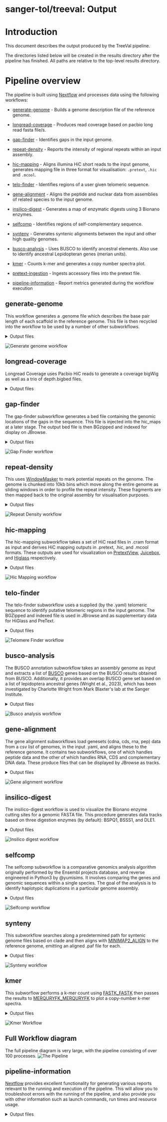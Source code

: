 # sanger-tol/treeval: Output

# Introduction

This document describes the output produced by the TreeVal pipeline.

The directories listed below will be created in the results directory after the pipeline has finished. All paths are relative to the top-level results directory.

# Pipeline overview

The pipeline is built using [Nextflow](https://www.nextflow.io/) and processes data using the following workflows:

- [generate-genome](#generate-genome) - Builds a genome description file of the reference genome.
- [longread-coverage](#longread-coverage) - Produces read coverage based on pacbio long read fasta file/s.
- [gap-finder](#gap-finder) - Identifies gaps in the input genome.
- [repeat-density](#repeat-density) - Reports the intensity of regional repeats within an input assembly.
- [hic-mapping](#hic-mapping) - Aligns illumina HiC short reads to the input genome, generates mapping file in three format for visualisation: `.pretext`, `.hic` and `.mcool`.
- [telo-finder](#telo-finder) - Identifies regions of a user given telomeric sequence.
- [gene-alignment](#gene-alignment) - Aligns the peptide and nuclear data from assemblies of related species to the input genome.
- [insilico-digest](#insilico-digest) - Generates a map of enzymatic digests using 3 Bionano enzymes.
- [selfcomp](#selfcomp) - Identifies regions of self-complementary sequence.
- [synteny](#synteny) - Generates syntenic alignments between the input and other high quality genomes.
- [busco-analysis](#busco-analysis) - Uses BUSCO to identify ancestral elements. Also use to identify ancestral Lepidopteran genes (merian units).
- [kmer](#kmer) - Counts k-mer and generates a copy number spectra plot.
- [pretext-ingestion](#pretext-ingestion) - Ingests accessory files into the pretext file.

- [pipeline-information](#pipeline-information) - Report metrics generated during the workflow execution

## generate-genome

This workflow generates a .genome file which describes the base pair length of each scaffold in the reference genome. This file is then recycled into the workflow to be used by a number of other subworkflows.

<details markdown="1">
<summary>Output files</summary>

- `treeval_upload/`
  - `my.genome`: Genome description file of the reference genome.

</details>

![Generate genome workflow](https://raw.githubusercontent.com/sanger-tol/treeval/dev/docs/images/v1-1-0/treeval_1_1_0_generate_genome.png)

## longread-coverage

Longread Coverage uses Pacbio HiC reads to generate a coverage bigWig as well as a trio of depth.bigbed files.

<details markdown="1">
<summary>Output files</summary>

- `treeval_upload/`
  - `coverage.bw`: Coverage of aligned reads across the reference genome in bigwig format.
- `treeval_upload/punchlists/`
  - `maxdepth.bigbed`: Max read depth punchlist in bigBed format.
  - `zerodepth.bigbed`: Zero read depth punchlist in bigBed format.
  - `halfcoverage.bigbed`: Half read depth punchlist in bigBed format.

</details>

## gap-finder

The gap-finder subworkflow generates a bed file containing the genomic locations of the gaps in the sequence. This file is injected into the hic_maps at a later stage. The output bed file is then BGzipped and indexed for display on JBrowse.

<details markdown="1">
<summary>Output files</summary>

- `treeval_upload/`
  - `*.bed.gz`: A bgzipped file containing gap locations
  - `*.bed.gz.tbi`: A tabix index file for the above file.
- `hic_files/`
  - `*.bed`: The raw bed file needed for ingestion into Pretext

</details>

![Gap Finder workflow](https://raw.githubusercontent.com/sanger-tol/treeval/dev/docs/images/v1-1-0/treeval_1_1_0_gap_finder.png)

## repeat-density

This uses [WindowMasker](https://github.com/goeckslab/WindowMasker) to mark potential repeats on the genome. The genome is chunked into 10kb bins which move along the entire genome as sliding windows in order to profile the repeat intensity. These fragments are then mapped back to the original assembly for visualisation purposes.

<details markdown="1">
<summary>Output files</summary>

- `hic_files/`
  - `*_repeat_density.bw`: Intersected read windows aligned to the reference genome in bigwig format.

</details>

![Repeat Density workflow](https://raw.githubusercontent.com/sanger-tol/treeval/dev/docs/images/v1-1-0/treeval_1_1_0_repeat_density.png)

## hic-mapping

The hic-mapping subworkflow takes a set of HiC read files in .cram format as input and derives HiC mapping outputs in .pretext, .hic, and .mcool formats. These outputs are used for visualization on [PretextView](https://github.com/wtsi-hpag/PretextView), [Juicebox](https://github.com/aidenlab/Juicebox), and [Higlass](https://github.com/higlass/higlass) respectively.

<details markdown="1">
<summary>Output files</summary>

- `hic_files/`
  - `*_pretext_hr.pretext`: High resolution pretext map.
  - `*_pretext_normal.pretext`: Standard resolution pretext map.
  - `*.mcool`: HiC map required for HiGlass

</details>

![Hic Mapping workflow](https://raw.githubusercontent.com/sanger-tol/treeval/dev/docs/images/v1-1-0/treeval_1_1_0_hic_mapping.png)

## telo-finder

The telo-finder subworkflow uses a supplied (by the .yaml) telomeric sequence to identify putative telomeric regions in the input genome. The BGZipped and indexed file is used in JBrowse and as supplementary data for HiGlass and PreText.

<details markdown="1">
<summary>Output files</summary>

- `treeval_upload/`
  - `*.bed.gz`: A bgzipped file containing telomere sequence locations
  - `*.bed.gz.tbi`: A tabix index file for the above file.
- `hic_files/`
  - `*.bed`: The raw .bed file needed for ingestion into Pretext

</details>

![Telomere Finder workflow](https://raw.githubusercontent.com/sanger-tol/treeval/dev/docs/images/v1-1-0/treeval_1_1_0_telo_finder.png)

## busco-analysis

The BUSCO annotation subworkflow takes an assembly genome as input and extracts a list of [BUSCO](https://gitlab.com/ezlab/busco) genes based on the BUSCO results obtained from BUSCO. Additionally, it provides an overlap BUSCO gene set based on a list of lepidoptera ancestral genes (Wright et al., 2023), which has been investigated by Charlotte Wright from Mark Blaxter's lab at the Sanger Institute.

<details markdown="1">
<summary>Output files</summary>

- `treeval_upload/`
  - `*_buscogene.bigbed`: BigBed file for BUSCO genes track.
  - `*_ancestral.bigbed`: BigBed file for ancestral elements track.

</details>

![Busco analysis workflow](https://raw.githubusercontent.com/sanger-tol/treeval/dev/docs/images/v1-1-0/treeval_1_1_0_busco_analysis.png)

## gene-alignment

The gene alignment subworkflows load genesets (cdna, cds, rna, pep) data from a csv list of genomes, in the input .yaml, and aligns these to the reference genome. It contains two subworkflows, one of which handles peptide data and the other of which handles RNA, CDS and complementary DNA data. These produce files that can be displayed by JBrowse as tracks.

<details markdown="1">
<summary>Output files</summary>

- `treeval_upload/`
  - `*.gff.gz`: Zipped .gff for each species with peptide data.
  - `*.gff.gz.tbi`: TBI index file of each zipped .gff.
  - `*_cdna.bigBed`: BigBed file for each species with complementary DNA data.
  - `*_cds.bigBed`: BigBed file for each species with nuclear DNA data.
  - `*_rna.bigBed`: BigBed file for each species with nRNA data.
- `treeval_upload/punchlists/`
  - `*_pep_punchlist.bed`: Punchlist for peptide track.
  - `*_cdna_punchlist.bed`: Punchlist for cdna track.
  - `*_cds_punchlist.bed`: Punchlist for cds track.
  - `*_rna_punchlist.bed`: Punchlist for rna track.

</details>

![Gene alignment workflow](https://raw.githubusercontent.com/sanger-tol/treeval/dev/docs/images/v1-1-0/treeval_1_1_0_gene_alignment.png)

## insilico-digest

The insilico-digest workflow is used to visualize the Bionano enzyme cutting sites for a genomic FASTA file. This procedure generates data tracks based on three digestion enzymes (by default): BSPQ1, BSSS1, and DLE1.

<details markdown="1">
<summary>Output files</summary>

- `treeval_upload/`
  - `{BSPQI|BSSSI|DLE1}.bigBed`: Bionano insilico digest cut sites track in the bigBed format for each of the set digestion enzymes.

</details>

![Insilico digest workflow](https://raw.githubusercontent.com/sanger-tol/treeval/dev/docs/images/v1-1-0/treeval_1_1_0_insilico_digest.png)

## selfcomp

The selfcomp subworkflow is a comparative genomics analysis algorithm originally performed by the Ensembl projects database, and reverse engineered in Python3 by @yumisims. It involves comparing the genes and genomic sequences within a single species. The goal of the analysis is to identify haplotypic duplications in a particular genome assembly.

<details markdown="1">
<summary>Output files</summary>

- `treeval_upload/`
  - `*_selfcomp.bigBed`: BigBed file containing selfcomp track data.

</details>

![Selfcomp workflow](https://raw.githubusercontent.com/sanger-tol/treeval/dev/docs/images/v1-1-0/treeval_1_1_0_self_comp.png)

## synteny

This subworkflow searches along a predetermined path for syntenic genome files based on clade and then aligns with [MINIMAP2_ALIGN](https://nf-co.re/modules/minimap2_align) to the reference genome, emitting an aligned .paf file for each.

<details markdown="1">
<summary>Output files</summary>

- `treeval_upload/`
  - `*.paf`: .paf file for each syntenic genomic aligned to reference.

</details>

![Synteny workflow](https://raw.githubusercontent.com/sanger-tol/treeval/dev/docs/images/v1-1-0/treeval_1_1_0_synteny.png)

## kmer

This subworflow performs a k-mer count using [FASTK_FASTK](https://nf-co.re/modules/fastk_fastk) then passes the results to [MERQURYFK_MERQURYFK](https://nf-co.re/modules/merquryfk_merquryfk) to plot a copy-number k-mer spectra.

<details markdown="1">
<summary>Output files</summary>

- `hic_files/`
  - `*.ref.spectra-cn.ln.png`: .png file of copy number k-mer spectra.

</details>

![Kmer Workflow](https://raw.githubusercontent.com/sanger-tol/treeval/dev/docs/images/v1-1-0/treeval_1_1_0_kmer.png)

## Full Workflow diagram

The full pipeline diagram is very large, with the pipeline consisting of over 100 processes.
![The Pipeline](https://raw.githubusercontent.com/sanger-tol/treeval/dev/docs/images/v1-1-0/treeval_1_1_0_full_diagram.png)

## pipeline-information

[Nextflow](https://www.nextflow.io/docs/latest/tracing.html) provides excellent functionality for generating various reports relevant to the running and execution of the pipeline. This will allow you to troubleshoot errors with the running of the pipeline, and also provide you with other information such as launch commands, run times and resource usage.

<details markdown="1">
<summary>Output files</summary>

- `treeval_info/`
  - Report generated by TreeValProject.
  - Reports generated by Nextflow: `execution_report.html`, `execution_timeline.html`, `execution_trace.txt` and `pipeline_dag.dot`/`pipeline_dag.svg`.
  - Reports generated by the pipeline: `pipeline_report.html`, `pipeline_report.txt` and `software_versions.yml`. The `pipeline_report*` files will only be present if the `--email` / `--email_on_fail` parameter's are used when running the pipeline.
  - Reformatted samplesheet files used as input to the pipeline: `samplesheet.valid.csv`.

</details>
